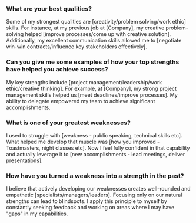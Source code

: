 ### What are your best qualities? 
Some of my strongest qualities are [creativity/problem solving/work ethic] skills. For instance, at my previous job at [Company], my creative problem-solving helped [improve processes/come up with creative solution]. Additionally, my excellent communication skills allowed me to [negotiate win-win contracts/influence key stakeholders effectively].

### Can you give me some examples of how your top strengths have helped you achieve success?
My key strengths include [project management/leadership/work ethic/creative thinking]. For example, at [Company], my strong project management skills helped us [meet deadlines/improve processes]. My ability to delegate empowered my team to achieve significant accomplishments.

### What is one of your greatest weaknesses?
I used to struggle with [weakness - public speaking, technical skills etc]. What helped me develop that muscle was [how you improved - Toastmasters, night classes etc]. Now I feel fully confident in that capability and actually leverage it to [new accomplishments - lead meetings, deliver presentations].

### How have you turned a weakness into a strength in the past?
I believe that actively developing our weaknesses creates well-rounded and empathetic [specialists/managers/leaders]. Focusing only on our natural strengths can lead to blindspots. I apply this principle to myself by constantly seeking feedback and working on areas where I may have "gaps" in my capabilities.

